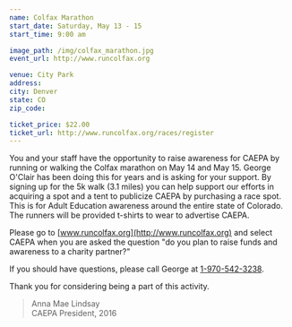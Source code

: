 ```yaml
---
name: Colfax Marathon
start_date: Saturday, May 13 - 15
start_time: 9:00 am

image_path: /img/colfax_marathon.jpg
event_url: http://www.runcolfax.org

venue: City Park
address:
city: Denver
state: CO
zip_code:

ticket_price: $22.00
ticket_url: http://www.runcolfax.org/races/register
---
```

You and your staff have the opportunity to raise awareness for CAEPA by running or walking the Colfax marathon on May 14 and May 15. George O'Clair has been doing this for years and is asking for your support. By signing up for the 5k walk (3.1 miles) you can help support our efforts in acquiring a spot and a tent to publicize CAEPA by purchasing a race spot. This is for Adult Education awareness around the entire state of Colorado. The runners will be provided t-shirts to wear to advertise CAEPA.  

Please go to [www.runcolfax.org](http://www.runcolfax.org) and select CAEPA when you are asked the question "do you plan to raise funds and awareness to a charity partner?"
 
If you should have questions, please call George at [1-970-542-3238](phone:1-970-542-3238).
 
Thank you for considering being a part of this activity.
 
> Anna Mae Lindsay <br />
> CAEPA President, 2016